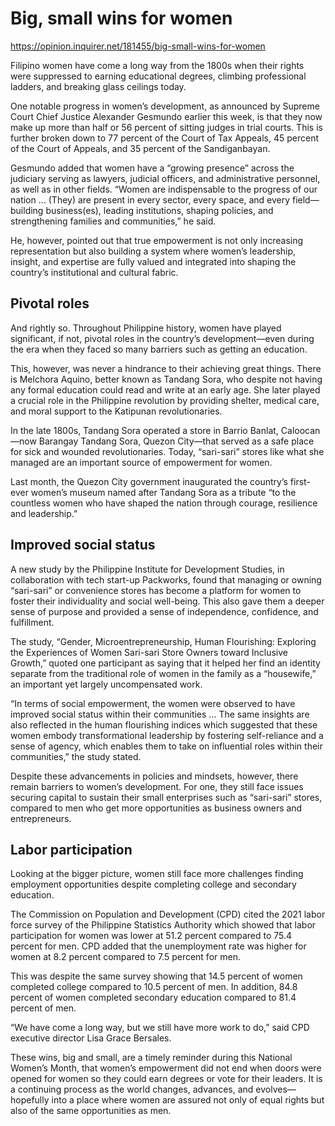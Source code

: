 # Big, small wins for women

https://opinion.inquirer.net/181455/big-small-wins-for-women









Filipino women have come a long way from the 1800s when their rights were suppressed to earning educational degrees, climbing professional ladders, and breaking glass ceilings today.

One notable progress in women’s development, as announced by Supreme Court Chief Justice Alexander Gesmundo earlier this week, is that they now make up more than half or 56 percent of sitting judges in trial courts. This is further broken down to 77 percent of the Court of Tax Appeals, 45 percent of the Court of Appeals, and 35 percent of the Sandiganbayan.

Gesmundo added that women have a “growing presence” across the judiciary serving as lawyers, judicial officers, and administrative personnel, as well as in other fields. “Women are indispensable to the progress of our nation … (They) are present in every sector, every space, and every field—building business(es), leading institutions, shaping policies, and strengthening families and communities,” he said.

He, however, pointed out that true empowerment is not only increasing representation but also building a system where women’s leadership, insight, and expertise are fully valued and integrated into shaping the country’s institutional and cultural fabric.



##  Pivotal roles



And rightly so. Throughout Philippine history, women have played significant, if not, pivotal roles in the country’s development—even during the era when they faced so many barriers such as getting an education.

This, however, was never a hindrance to their achieving great things. There is Melchora Aquino, better known as Tandang Sora, who despite not having any formal education could read and write at an early age. She later played a crucial role in the Philippine revolution by providing shelter, medical care, and moral support to the Katipunan revolutionaries.

In the late 1800s, Tandang Sora operated a store in Barrio Banlat, Caloocan—now Barangay Tandang Sora, Quezon City—that served as a safe place for sick and wounded revolutionaries. Today, “sari-sari” stores like what she managed are an important source of empowerment for women.

Last month, the Quezon City government inaugurated the country’s first-ever women’s museum named after Tandang Sora as a tribute “to the countless women who have shaped the nation through courage, resilience and leadership.”



##  Improved social status



A new study by the Philippine Institute for Development Studies, in collaboration with tech start-up Packworks, found that managing or owning “sari-sari” or convenience stores has become a platform for women to foster their individuality and social well-being. This also gave them a deeper sense of purpose and provided a sense of independence, confidence, and fulfillment.

The study, “Gender, Microentrepreneurship, Human Flourishing: Exploring the Experiences of Women Sari-sari Store Owners toward Inclusive Growth,” quoted one participant as saying that it helped her find an identity separate from the traditional role of women in the family as a “housewife,” an important yet largely uncompensated work.

“In terms of social empowerment, the women were observed to have improved social status within their communities … The same insights are also reflected in the human flourishing indices which suggested that these women embody transformational leadership by fostering self-reliance and a sense of agency, which enables them to take on influential roles within their communities,” the study stated.

Despite these advancements in policies and mindsets, however, there remain barriers to women’s development. For one, they still face issues securing capital to sustain their small enterprises such as “sari-sari” stores, compared to men who get more opportunities as business owners and entrepreneurs.



##  Labor participation



Looking at the bigger picture, women still face more challenges finding employment opportunities despite completing college and secondary education.

The Commission on Population and Development (CPD) cited the 2021 labor force survey of the Philippine Statistics Authority which showed that labor participation for women was lower at 51.2 percent compared to 75.4 percent for men. CPD added that the unemployment rate was higher for women at 8.2 percent compared to 7.5 percent for men.

This was despite the same survey showing that 14.5 percent of women completed college compared to 10.5 percent of men. In addition, 84.8 percent of women completed secondary education compared to 81.4 percent of men.

“We have come a long way, but we still have more work to do,” said CPD executive director Lisa Grace Bersales.

These wins, big and small, are a timely reminder during this National Women’s Month, that women’s empowerment did not end when doors were opened for women so they could earn degrees or vote for their leaders. It is a continuing process as the world changes, advances, and evolves—hopefully into a place where women are assured not only of equal rights but also of the same opportunities as men.